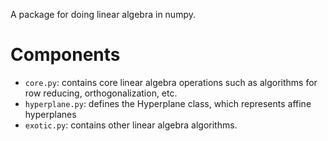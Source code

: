 A package for doing linear algebra in numpy. 


# Components
* `core.py`: contains core linear algebra operations such as algorithms for row reducing, orthogonalization, etc. 
* `hyperplane.py`: defines the Hyperplane class, which represents affine hyperplanes
* `exotic.py`: contains other linear algebra algorithms.

